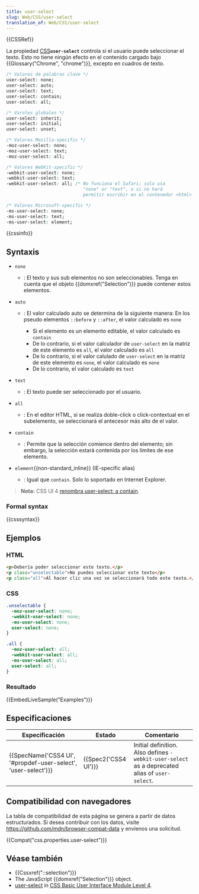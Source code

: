 ```yaml
---
title: user-select
slug: Web/CSS/user-select
translation_of: Web/CSS/user-select
---
```

{{CSSRef}}

La propiedad [CSS](/es/docs/Web/CSS)**`user-select`** controla si el usuario puede seleccionar el texto. Esto no tiene ningún efecto en el contenido cargado bajo {{Glossary("Chrome", "chrome")}}, excepto en cuadros de texto.

```css
/* Valores de palabras clave */
user-select: none;
user-select: auto;
user-select: text;
user-select: contain;
user-select: all;

/* Varoles globales */
user-select: inherit;
user-select: initial;
user-select: unset;

/* Valores Mozilla-specific */
-moz-user-select: none;
-moz-user-select: text;
-moz-user-select: all;

/* Valores WebKit-specific */
-webkit-user-select: none;
-webkit-user-select: text;
-webkit-user-select: all; /* No funciona el Safari; solo usa
                             "none" or "text", o si no hará
                             permitir escribir en el contenedor <html> */

/* Valores Microsoft-specific */
-ms-user-select: none;
-ms-user-select: text;
-ms-user-select: element;
```

{{cssinfo}}

## Syntaxis

- `none`
  - : El texto y sus sub elementos no son seleccionables. Tenga en cuenta que el objeto {{domxref("Selection")}} puede contener estos elementos.
- `auto`

  - : El valor calculado auto se determina de la siguiente manera: En los pseudo elementos `::before` y `::after`, el valor calculado es `none`

    - Si el elemento es un elemento editable, el valor calculado es `contain`
    - De lo contrario, si el valor calculador de `user-select` en la matriz de este elemento es `all`, el valor calculado es `all`
    - De lo contrario, si el valor calulado de `user-select` en la matriz de este elemento es `none`, el valor calculado es `none`
    - De lo contrario, el valor calculado es `text`

- `text`
  - : El texto puede ser seleccionado por el usuario.
- `all`
  - : En el editor HTML, si se realiza doble-click o click-contextual en el subelemento, se seleccionará el antecesor más alto de el valor.
- `contain`
  - : Permite que la selección comience dentro del elemento; sin embargo, la selección estará contenida por los límites de ese elemento.
- `element`{{non-standard_inline}} (IE-specific alias)
  - : Igual que `contain`. Solo lo soportado en Internet Explorer.

> **Nota:** CSS UI 4 [renombra user-select: a contain](https://github.com/w3c/csswg-drafts/commit/3f1d9db96fad8d9fc787d3ed66e2d5ad8cfadd05).

### Formal syntax

{{csssyntax}}

## Ejemplos

### HTML

```html
<p>Debería poder seleccionar este texto.</p>
<p class="unselectable">No puedes seleccionar este texto</p>
<p class="all">Al hacer clic una vez se seleccionará todo este texto.</p>
```

### CSS

```css
.unselectable {
  -moz-user-select: none;
  -webkit-user-select: none;
  -ms-user-select: none;
  user-select: none;
}

.all {
  -moz-user-select: all;
  -webkit-user-select: all;
  -ms-user-select: all;
  user-select: all;
}
```

### Resultado

{{EmbedLiveSample("Examples")}}

## Especificaciones

| Especificación                                                                       | Estado                       | Comentario                                                                                     |
| ------------------------------------------------------------------------------------ | ---------------------------- | ---------------------------------------------------------------------------------------------- |
| {{SpecName('CSS4 UI', '#propdef-user-select', 'user-select')}} | {{Spec2('CSS4 UI')}} | Initial definition. Also defines `-webkit-user-select` as a deprecated alias of `user-select`. |

## Compatibilidad con navegadores

La tabla de compatibilidad de esta página se genera a partir de datos estructurados. Si desea contribuir con los datos, visite
<https://github.com/mdn/browser-compat-data> y envíenos una solicitud.

{{Compat("css.properties.user-select")}}

## Véase también

- {{Cssxref("::selection")}}
- The JavaScript {{domxref("Selection")}} object.
- [user-select](http://www.w3.org/TR/css-ui-4/#propdef-user-select) in [CSS Basic User Interface Module Level 4](http://www.w3.org/TR/css-ui-4/).
